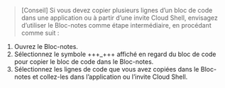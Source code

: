> [Conseil] Si vous devez copier plusieurs lignes d’un bloc de code dans une application ou à partir d’une invite Cloud Shell, envisagez d’utiliser le Bloc-notes comme étape intermédiaire, en procédant comme suit :
>
1. Ouvrez le Bloc-notes.
2. Sélectionnez le symbole +++_+++ affiché en regard du bloc de code pour copier le bloc de code dans le Bloc-notes. 
3. Sélectionnez les lignes de code que vous avez copiées dans le Bloc-notes et collez-les dans l’application ou l’invite Cloud Shell.
>
